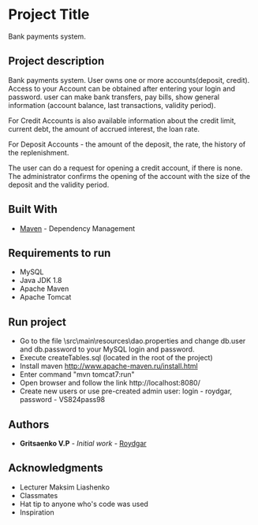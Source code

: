 # Project Title

Bank payments system.



## Project description

Bank payments system. User owns one or more accounts(deposit, credit). 
Access to your Account can be obtained after entering 
your login and password. user can make bank transfers, pay bills, show
general information (account balance, last transactions,
validity period).

For Credit Accounts is also available information about the credit limit,
current debt, the amount of accrued interest, the loan rate.

For Deposit Accounts - the amount of the deposit, the rate, the history of 
the replenishment.

The user can do a request for opening a credit account, if
there is none. The administrator confirms the opening of the account with
the size of the deposit and the validity period.

## Built With

* [Maven](https://maven.apache.org/) - Dependency Management

## Requirements to run

* MySQL
* Java JDK 1.8 
* Apache Maven
* Apache Tomcat

## Run project
* Go to the file  \src\main\resources\dao.properties
and change db.user and db.password to your MySQL login and password.
* Execute createTables.sql (located in the root of the project)
* Install maven http://www.apache-maven.ru/install.html
* Enter command "mvn tomcat7:run"
* Open browser and follow the link http://localhost:8080/
* Create new users or use pre-created admin user: login - roydgar, password - VS824pass98

## Authors

* **Gritsaenko V.P** - *Initial work* - [Roydgar](https://github.com/Roydgar)

## Acknowledgments

* Lecturer Maksim Liashenko
* Classmates
* Hat tip to anyone who's code was used
* Inspiration

